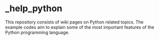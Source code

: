 # _help_python
This repository consists of wiki pages on Python related topics.
The example codes aim to explain some of the most important features of the Python programming language.
